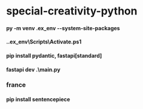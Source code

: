 # special-creativity-python

#### py -m venv .ex_env --system-site-packages
#### .\.ex_env\Scripts\Activate.ps1
#### pip install pydantic, fastapi[standard]
#### fastapi dev .\main.py

### france
#### pip install sentencepiece
